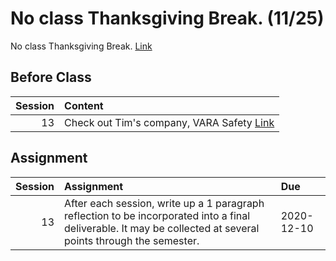 No class Thanksgiving Break. (11/25)
============================

No class Thanksgiving Break. [Link](../../sessions/session13)

## Before Class

|   Session | Content                                                              |
|----------:|:---------------------------------------------------------------------|
|        13 | Check out Tim's company, VARA Safety [Link](https://varasafety.com/) |


## Assignment

|   Session | Assignment                                                                                                                                                     | Due        |
|----------:|:---------------------------------------------------------------------------------------------------------------------------------------------------------------|:-----------|
|        13 | After each session, write up a 1 paragraph reflection to be incorporated into a final deliverable. It may be collected at several points through the semester. | 2020-12-10 |

